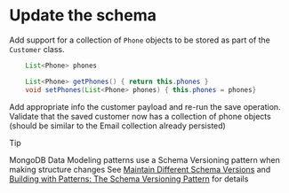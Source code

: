 
# Update the schema

Add support for a collection of `Phone` objects to be stored as part of the `Customer` class.


```java
    List<Phone> phones

    List<Phone> getPhones() { return this.phones }
    void setPhones(List<Phone> phones) { this.phones = phones}
```

Add appropriate info the customer payload and re-run the save operation.
Validate that the saved customer now has a collection of phone objects  (should be similar to the Email collection already persisted)


> [!TIP]
>
> MongoDB Data Modeling patterns use a Schema Versioning pattern when making structure changes
> See [Maintain Different Schema Versions](https://www.mongodb.com/docs/manual/data-modeling/design-patterns/data-versioning/schema-versioning/)
> and [Building with Patterns: The Schema Versioning Pattern](https://www.mongodb.com/blog/post/building-with-patterns-the-schema-versioning-pattern) for details
> 



